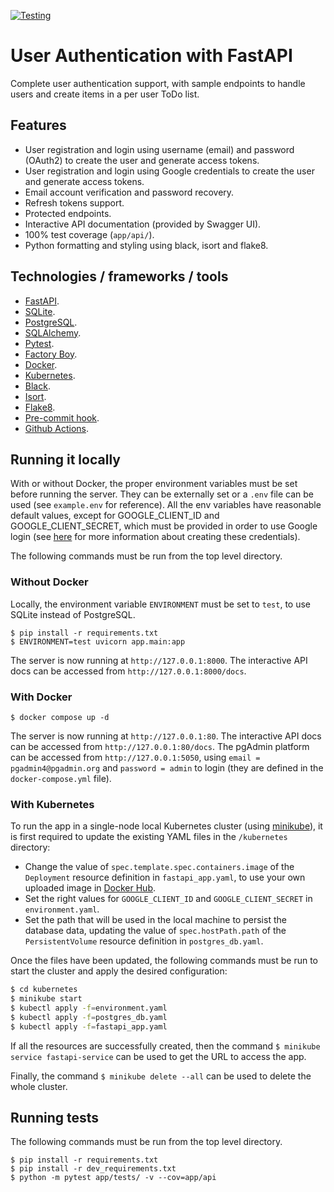 [![Testing](https://github.com/mbrignone/todos_api/actions/workflows/python-app.yml/badge.svg)](https://github.com/mbrignone/todos_api/actions/workflows/python-app.yml)

# User Authentication with FastAPI
Complete user authentication support, with sample endpoints to handle users and create items in a per user ToDo list.

## Features
* User registration and login using username (email) and password (OAuth2) to create the user and generate access tokens.
* User registration and login using Google credentials to create the user and generate access tokens.
* Email account verification and password recovery.
* Refresh tokens support.
* Protected endpoints.
* Interactive API documentation (provided by Swagger UI).
* 100% test coverage (`app/api/`).
* Python formatting and styling using black, isort and flake8.

## Technologies / frameworks / tools
* [FastAPI](https://fastapi.tiangolo.com/).
* [SQLite](https://www.sqlite.org/index.html).
* [PostgreSQL](https://www.postgresql.org/about/).
* [SQLAlchemy](https://www.sqlalchemy.org/).
* [Pytest](https://docs.pytest.org/en/7.1.x/).
* [Factory Boy](https://factoryboy.readthedocs.io/en/stable/).
* [Docker](https://www.docker.com/).
* [Kubernetes](https://kubernetes.io/).
* [Black](https://black.readthedocs.io/en/stable/).
* [Isort](https://pycqa.github.io/isort/).
* [Flake8](https://flake8.pycqa.org/en/latest/index.html).
* [Pre-commit hook](https://pre-commit.com/).
* [Github Actions](https://docs.github.com/en/actions/automating-builds-and-tests/building-and-testing-python).

## Running it locally
With or without Docker, the proper environment variables must be set before running the server. They can be externally set or a `.env` file can be used (see `example.env` for reference). All the env variables have reasonable default values, except for GOOGLE_CLIENT_ID and GOOGLE_CLIENT_SECRET, which must be provided in order to use Google login (see [here](https://developers.google.com/workspace/guides/create-credentials#oauth-client-id) for more information about creating these credentials).

The following commands must be run from the top level directory.
### Without Docker
Locally, the environment variable `ENVIRONMENT` must be set to `test`, to use SQLite instead of PostgreSQL.
```
$ pip install -r requirements.txt
$ ENVIRONMENT=test uvicorn app.main:app
```
The server is now running at `http://127.0.0.1:8000`. The interactive API docs can be accessed from `http://127.0.0.1:8000/docs`.

### With Docker
```
$ docker compose up -d
```
The server is now running at `http://127.0.0.1:80`. The interactive API docs can be accessed from `http://127.0.0.1:80/docs`. The pgAdmin platform can be accessed from  `http://127.0.0.1:5050`, using `email = pgadmin4@pgadmin.org` and `password = admin` to login (they are defined in the `docker-compose.yml` file).


### With Kubernetes
To run the app in a single-node local Kubernetes cluster (using [minikube](https://minikube.sigs.k8s.io/docs/start/)), it is first required to update the existing YAML files in the `/kubernetes` directory:
* Change the value of `spec.template.spec.containers.image` of the `Deployment` resource definition in `fastapi_app.yaml`, to use your own uploaded image in [Docker Hub](https://hub.docker.com/).
* Set the right values for `GOOGLE_CLIENT_ID` and `GOOGLE_CLIENT_SECRET` in `environment.yaml`.
* Set the path that will be used in the local machine to persist the database data, updating the value of `spec.hostPath.path` of the `PersistentVolume` resource definition in `postgres_db.yaml`.

Once the files have been updated, the following commands must be run to start the cluster and apply the desired configuration:
```bash
$ cd kubernetes
$ minikube start
$ kubectl apply -f=environment.yaml
$ kubectl apply -f=postgres_db.yaml
$ kubectl apply -f=fastapi_app.yaml
```

If all the resources are successfully created, then the command `$ minikube service fastapi-service` can be used to get the URL to access the app.

Finally, the command `$ minikube delete --all` can be used to delete the whole cluster.

## Running tests
The following commands must be run from the top level directory.
```
$ pip install -r requirements.txt
$ pip install -r dev_requirements.txt
$ python -m pytest app/tests/ -v --cov=app/api
```
